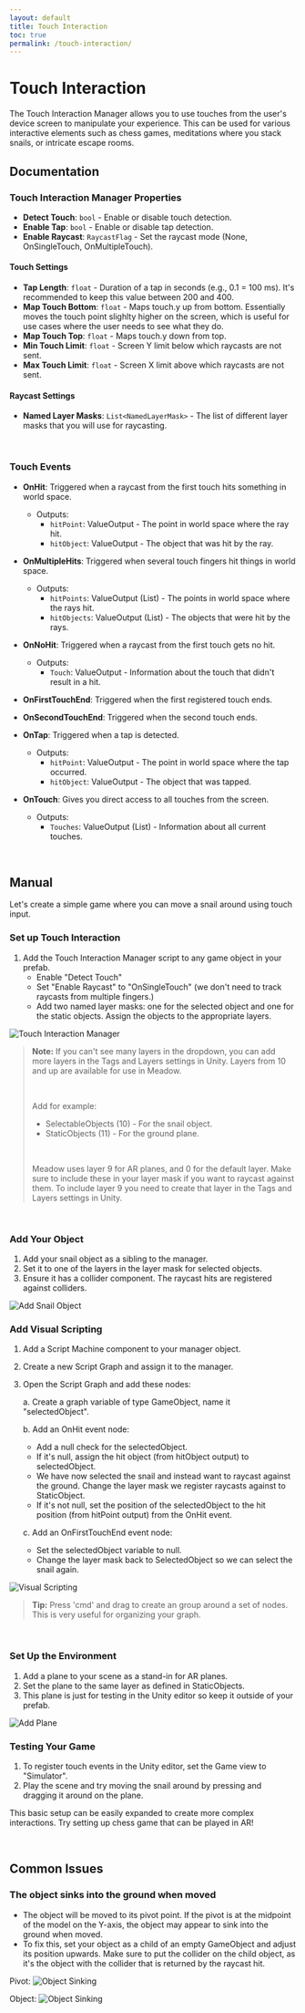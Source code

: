 ```yaml
---
layout: default
title: Touch Interaction
toc: true
permalink: /touch-interaction/
---
```


# Touch Interaction

The Touch Interaction Manager allows you to use touches from the user's device screen to manipulate your experience. This can be used for various interactive elements such as chess games, meditations where you stack snails, or intricate escape rooms. 

## Documentation

### Touch Interaction Manager Properties

- **Detect Touch**: `bool` - Enable or disable touch detection.
- **Enable Tap**: `bool` - Enable or disable tap detection.
- **Enable Raycast**: `RaycastFlag` - Set the raycast mode (None, OnSingleTouch, OnMultipleTouch).

#### Touch Settings

- **Tap Length**: `float` - Duration of a tap in seconds (e.g., 0.1 = 100 ms). It's recommended to keep this value between 200 and 400. 
- **Map Touch Bottom**: `float` - Maps touch.y up from bottom. Essentially moves the touch point slighlty higher on the screen, which is useful for use cases where the user needs to see what they do.
- **Map Touch Top**: `float` - Maps touch.y down from top. 
- **Min Touch Limit**: `float` - Screen Y limit below which raycasts are not sent.
- **Max Touch Limit**: `float` - Screen X limit above which raycasts are not sent.

#### Raycast Settings

- **Named Layer Masks**: `List<NamedLayerMask>` - The list of different layer masks that you will use for raycasting.

<br>

### Touch Events

- **OnHit**: Triggered when a raycast from the first touch hits something in world space.
  - Outputs:
    - `hitPoint`: ValueOutput - The point in world space where the ray hit.
    - `hitObject`: ValueOutput - The object that was hit by the ray.

- **OnMultipleHits**: Triggered when several touch fingers hit things in world space.
  - Outputs:
    - `hitPoints`: ValueOutput (List) - The points in world space where the rays hit.
    - `hitObjects`: ValueOutput (List) - The objects that were hit by the rays.

- **OnNoHit**: Triggered when a raycast from the first touch gets no hit.
  - Outputs:
    - `Touch`: ValueOutput - Information about the touch that didn't result in a hit.

- **OnFirstTouchEnd**: Triggered when the first registered touch ends.

- **OnSecondTouchEnd**: Triggered when the second touch ends.

- **OnTap**: Triggered when a tap is detected.
  - Outputs:
    - `hitPoint`: ValueOutput - The point in world space where the tap occurred.
    - `hitObject`: ValueOutput - The object that was tapped.

- **OnTouch**: Gives you direct access to all touches from the screen.
  - Outputs:
    - `Touches`: ValueOutput (List) - Information about all current touches.

<br>

## Manual

Let's create a simple game where you can move a snail around using touch input.

### Set up Touch Interaction

1. Add the Touch Interaction Manager script to any game object in your prefab. 
   - Enable "Detect Touch"
   - Set "Enable Raycast" to "OnSingleTouch" (we don't need to track raycasts from multiple fingers.)
   - Add two named layer masks: one for the selected object and one for the static objects. Assign the objects to the appropriate layers.

![Touch Interaction Manager](../images/touch-interaction-manager.webp)

> **Note:** If you can't see many layers in the dropdown, you can add more layers in the Tags and Layers settings in Unity. Layers from 10 and up are available for use in Meadow.
>
><br>
>
> Add for example:
> - SelectableObjects (10) - For the snail object.
> - StaticObjects (11) - For the ground plane.
><br>
>
> Meadow uses layer 9 for AR planes, and 0 for the default layer. Make sure to include these in your layer mask if you want to raycast against them. To include layer 9 you need to create that layer in the Tags and Layers settings in Unity.

<br>

### Add Your Object

1. Add your snail object as a sibling to the manager.
2. Set it to one of the layers in the layer mask for selected objects.
3. Ensure it has a collider component. The raycast hits are registered against colliders.

![Add Snail Object](../images/touch-interaction-add-snail-object.webp)

### Add Visual Scripting

1. Add a Script Machine component to your manager object.
2. Create a new Script Graph and assign it to the manager.
3. Open the Script Graph and add these nodes:

   a. Create a graph variable of type GameObject, name it "selectedObject".

   b. Add an OnHit event node:
   - Add a null check for the selectedObject.
   - If it's null, assign the hit object (from hitObject output) to selectedObject.
   - We have now selected the snail and instead want to raycast against the ground. Change the layer mask we register raycasts against to StaticObject.
   - If it's not null, set the position of the selectedObject to the hit position (from hitPoint output) from the OnHit event.

   c. Add an OnFirstTouchEnd event node:
   - Set the selectedObject variable to null.
   - Change the layer mask back to SelectedObject so we can select the snail again.

![Visual Scripting](../images/touch-interaction-visual-scripting.webp)

> **Tip:** Press 'cmd' and drag to create an group around a set of nodes. This is very useful for organizing your graph.

<br>

### Set Up the Environment

1. Add a plane to your scene as a stand-in for AR planes. 
2. Set the plane to the same layer as defined in StaticObjects.
3. This plane is just for testing in the Unity editor so keep it outside of your prefab.

![Add Plane](../images/touch-interaction-add-plane.webp)

### Testing Your Game

1. To register touch events in the Unity editor, set the Game view to "Simulator".
2. Play the scene and try moving the snail around by pressing and dragging it around on the plane.

This basic setup can be easily expanded to create more complex interactions. Try setting up chess game that can be played in AR!

<br>

## Common Issues

### The object sinks into the ground when moved
- The object will be moved to its pivot point. If the pivot is at the midpoint of the model on the Y-axis, the object may appear to sink into the ground when moved.
- To fix this, set your object as a child of an empty GameObject and adjust its position upwards. Make sure to put the collider on the child object, as it's the object with the collider that is returned by the raycast hit.

Pivot:
![Object Sinking](../images/touch-interaction-pivot-point-1.webp)

Object:
![Object Sinking](../images/touch-interaction-pivot-point-2.webp)